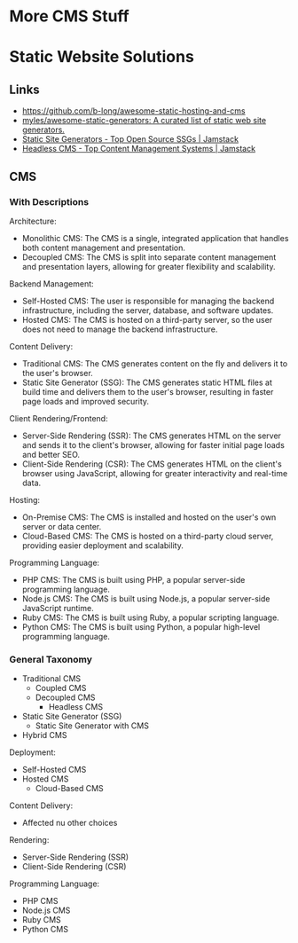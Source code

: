 # More CMS Stuff

# Static Website Solutions

## Links

- https://github.com/b-long/awesome-static-hosting-and-cms
- [myles/awesome-static-generators: A curated list of static web site generators.](https://github.com/myles/awesome-static-generators#wikis)
- [Static Site Generators - Top Open Source SSGs | Jamstack](https://jamstack.org/generators/)
- [Headless CMS - Top Content Management Systems | Jamstack](https://jamstack.org/headless-cms/)

## CMS

### With Descriptions

Architecture:

- Monolithic CMS: The CMS is a single, integrated application that handles both content management and presentation.
- Decoupled CMS: The CMS is split into separate content management and presentation layers, allowing for greater flexibility and scalability.

Backend Management:

- Self-Hosted CMS: The user is responsible for managing the backend infrastructure, including the server, database, and software updates.
- Hosted CMS: The CMS is hosted on a third-party server, so the user does not need to manage the backend infrastructure.

Content Delivery:

- Traditional CMS: The CMS generates content on the fly and delivers it to the user's browser.
- Static Site Generator (SSG): The CMS generates static HTML files at build time and delivers them to the user's browser, resulting in faster page loads and improved security.

Client Rendering/Frontend:

- Server-Side Rendering (SSR): The CMS generates HTML on the server and sends it to the client's browser, allowing for faster initial page loads and better SEO.
- Client-Side Rendering (CSR): The CMS generates HTML on the client's browser using JavaScript, allowing for greater interactivity and real-time data.

Hosting:

- On-Premise CMS: The CMS is installed and hosted on the user's own server or data center.
- Cloud-Based CMS: The CMS is hosted on a third-party cloud server, providing easier deployment and scalability.

Programming Language:

- PHP CMS: The CMS is built using PHP, a popular server-side programming language.
- Node.js CMS: The CMS is built using Node.js, a popular server-side JavaScript runtime.
- Ruby CMS: The CMS is built using Ruby, a popular scripting language.
- Python CMS: The CMS is built using Python, a popular high-level programming language.

### General Taxonomy

- Traditional CMS
    - Coupled CMS
    - Decoupled CMS
        - Headless CMS
- Static Site Generator (SSG)
    - Static Site Generator with CMS
- Hybrid CMS

Deployment:

- Self-Hosted CMS
- Hosted CMS
    - Cloud-Based CMS

Content Delivery:

- Affected nu other choices

Rendering:

- Server-Side Rendering (SSR)
- Client-Side Rendering (CSR)

Programming Language:

- PHP CMS
- Node.js CMS
- Ruby CMS
- Python CMS
